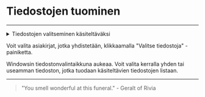 # Tiedostojen tuominen

---

<details>
<summary>Tiedostojen valitseminen käsiteltäväksi</summary>
<div class="accordioncontent">

![Tiedostojen tuomisen painike](../../images/merge_select_files.png)

</div>
</details>

Voit valita asiakirjat, jotka yhdistetään, klikkaamalla "Valitse tiedostoja" -painiketta.

Windowsin tiedostonvalintaikkuna aukeaa. Voit valita kerralla yhden tai useamman tiedoston, jotka tuodaan käsiteltävien tiedostojen listaan.

---

> "You smell wonderful at this funeral." - Geralt of Rivia
